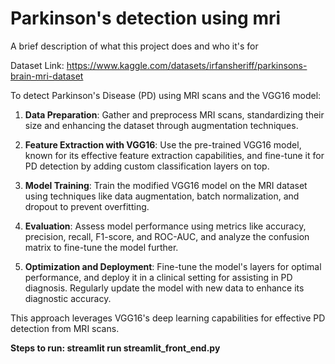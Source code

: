 
# Parkinson's detection using mri

A brief description of what this project does and who it's for

Dataset Link: https://www.kaggle.com/datasets/irfansheriff/parkinsons-brain-mri-dataset

To detect Parkinson's Disease (PD) using MRI scans and the VGG16 model:

1. **Data Preparation**: Gather and preprocess MRI scans, standardizing their size and enhancing the dataset through augmentation techniques.
   
2. **Feature Extraction with VGG16**: Use the pre-trained VGG16 model, known for its effective feature extraction capabilities, and fine-tune it for PD detection by adding custom classification layers on top.

3. **Model Training**: Train the modified VGG16 model on the MRI dataset using techniques like data augmentation, batch normalization, and dropout to prevent overfitting.

4. **Evaluation**: Assess model performance using metrics like accuracy, precision, recall, F1-score, and ROC-AUC, and analyze the confusion matrix to fine-tune the model further.

5. **Optimization and Deployment**: Fine-tune the model's layers for optimal performance, and deploy it in a clinical setting for assisting in PD diagnosis. Regularly update the model with new data to enhance its diagnostic accuracy.

This approach leverages VGG16's deep learning capabilities for effective PD detection from MRI scans.

**Steps to run: streamlit run streamlit_front_end.py**



